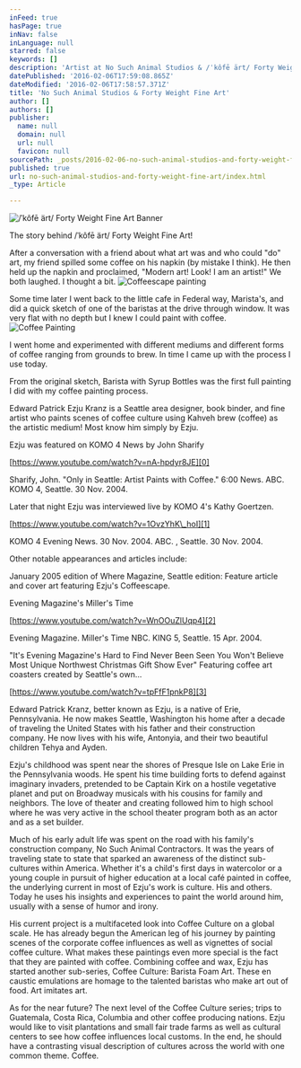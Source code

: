 ```yaml
---
inFeed: true
hasPage: true
inNav: false
inLanguage: null
starred: false
keywords: []
description: 'Artist at No Such Animal Studios & /ˈkôfē ärt/ Forty Weight Fine Art!'
datePublished: '2016-02-06T17:59:08.865Z'
dateModified: '2016-02-06T17:58:57.371Z'
title: 'No Such Animal Studios & Forty Weight Fine Art'
author: []
authors: []
publisher:
  name: null
  domain: null
  url: null
  favicon: null
sourcePath: _posts/2016-02-06-no-such-animal-studios-and-forty-weight-fine-art.md
published: true
url: no-such-animal-studios-and-forty-weight-fine-art/index.html
_type: Article

---
```

![/ˈkôfē ärt/ Forty Weight Fine Art Banner](https://the-grid-user-content.s3-us-west-2.amazonaws.com/7f633167-ceac-46a8-aff3-9884a488ab52.png)

The story behind /ˈkôfē ärt/ Forty Weight Fine Art!

After a conversation with a friend about what art was and who could "do" art, my friend spilled some coffee on his napkin (by mistake I think). He then held up the napkin and proclaimed, "Modern art! Look! I am an artist!" We both laughed. I thought a bit.
![Coffeescape painting](https://the-grid-user-content.s3-us-west-2.amazonaws.com/c57c4a96-b745-4d8c-bbd7-aa299deaf805.jpg)

Some time later I went back to the little cafe in Federal way, Marista's, and did a quick sketch of one of the baristas at the drive through window. It was very flat with no depth but I knew I could paint with coffee.
![Coffee Painting](https://the-grid-user-content.s3-us-west-2.amazonaws.com/182da676-1b74-4417-9da6-1f8072ecced8.jpg)

I went home and experimented with different mediums and different forms of coffee ranging from grounds to brew. In time I came up with the process I use today.

From the original sketch, Barista with Syrup Bottles was the first full painting I did with my coffee painting process.

Edward Patrick Ezju Kranz is a Seattle area designer, book binder, and fine artist who paints scenes of coffee culture using Kahveh brew (coffee) as the artistic medium! Most know him simply by Ezju.

Ezju was featured on KOMO 4 News by John Sharify

[https://www.youtube.com/watch?v=nA-hpdyr8JE][0]

Sharify, John. "Only in Seattle: Artist Paints with Coffee." 6:00 News. ABC. KOMO 4, Seattle. 30 Nov. 2004\.

Later that night Ezju was interviewed live by KOMO 4's Kathy Goertzen.

[https://www.youtube.com/watch?v=1OvzYhK\_hoI][1]

KOMO 4 Evening News. 30 Nov. 2004\. ABC. , Seattle. 30 Nov. 2004\.

Other notable appearances and articles include:

January 2005 edition of Where Magazine, Seattle edition: Feature article and cover art featuring Ezju's Coffeescape.

Evening Magazine's Miller's Time

[https://www.youtube.com/watch?v=WnOOuZlUqp4][2]

Evening Magazine. Miller's Time NBC. KING 5, Seattle. 15 Apr. 2004\.

"It's Evening Magazine's Hard to Find Never Been Seen You Won't Believe Most Unique Northwest Christmas Gift Show Ever" Featuring coffee art coasters created by Seattle's own...

[https://www.youtube.com/watch?v=tpFfF1pnkP8][3]

Edward Patrick Kranz, better known as Ezju, is a native of Erie, Pennsylvania. He now makes Seattle, Washington his home after a decade of traveling the United States with his father and their construction company. He now lives with his wife, Antonyia, and their two beautiful children Tehya and Ayden.

Ezju's childhood was spent near the shores of Presque Isle on Lake Erie in the Pennsylvania woods. He spent his time building forts to defend against imaginary invaders, pretended to be Captain Kirk on a hostile vegetative planet and put on Broadway musicals with his cousins for family and neighbors. The love of theater and creating followed him to high school where he was very active in the school theater program both as an actor and as a set builder.

Much of his early adult life was spent on the road with his family's construction company, No Such Animal Contractors. It was the years of traveling state to state that sparked an awareness of the distinct sub-cultures within America. Whether it's a child's first days in watercolor or a young couple in pursuit of higher education at a local café painted in coffee, the underlying current in most of Ezju's work is culture. His and others. Today he uses his insights and experiences to paint the world around him, usually with a sense of humor and irony.

His current project is a multifaceted look into Coffee Culture on a global scale. He has already begun the American leg of his journey by painting scenes of the corporate coffee influences as well as vignettes of social coffee culture. What makes these paintings even more special is the fact that they are painted with coffee. Combining coffee and wax, Ezju has started another sub-series, Coffee Culture: Barista Foam Art. These en caustic emulations are homage to the talented baristas who make art out of food. Art imitates art.

As for the near future? The next level of the Coffee Culture series; trips to Guatemala, Costa Rica, Columbia and other coffee producing nations. Ezju would like to visit plantations and small fair trade farms as well as cultural centers to see how coffee influences local customs. In the end, he should have a contrasting visual description of cultures across the world with one common theme. Coffee.

[0]: https://www.youtube.com/watch?v=nA-hpdyr8JE
[1]: https://www.facebook.com/l.php?u=https%3A%2F%2Fwww.youtube.com%2Fwatch%3Fv%3D1OvzYhK_hoI&h=9AQGkKt1Q&s=1
[2]: https://www.facebook.com/l.php?u=https%3A%2F%2Fwww.youtube.com%2Fwatch%3Fv%3DWnOOuZlUqp4&h=eAQHB1Y6a&s=1
[3]: https://www.facebook.com/l.php?u=https%3A%2F%2Fwww.youtube.com%2Fwatch%3Fv%3DtpFfF1pnkP8&h=IAQHs_Udx&s=1